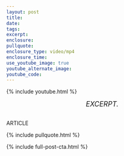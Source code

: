 ```yaml
---
layout: post
title:
date:
tags:
excerpt:
enclosure:
pullquote:
enclosure_type: video/mp4
enclosure_time:
use_youtube_image: true
youtube_alternate_image:
youtube_code:
---
```

{% include youtube.html %}

<center style="font-size: 18px;"><em>EXCERPT.</em></center>

<br>ARTICLE

{% include pullquote.html %}

{% include full-post-cta.html %}

